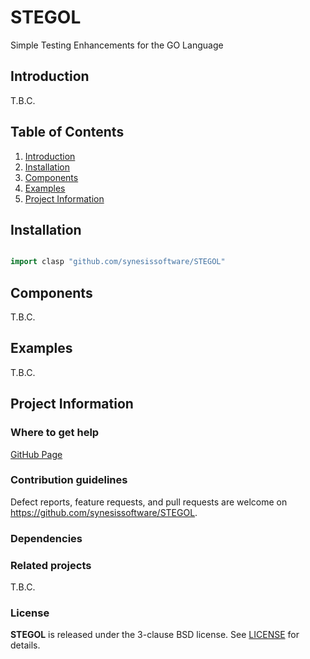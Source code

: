 # STEGOL
Simple Testing Enhancements for the GO Language

## Introduction

T.B.C.

## Table of Contents

1. [Introduction](#introduction)
2. [Installation](#installation)
3. [Components](#components)
4. [Examples](#examples)
5. [Project Information](#project-information)

## Installation

```Go

import clasp "github.com/synesissoftware/STEGOL"
```

## Components

T.B.C.

## Examples

T.B.C.

## Project Information

### Where to get help

[GitHub Page](https://github.com/synesissoftware/STEGOL "GitHub Page")

### Contribution guidelines

Defect reports, feature requests, and pull requests are welcome on https://github.com/synesissoftware/STEGOL.

### Dependencies

### Related projects

T.B.C.

### License

**STEGOL** is released under the 3-clause BSD license. See [LICENSE](./LICENSE) for details.

